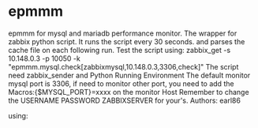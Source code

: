 # epmmm
epmmm for mysql and mariadb performance monitor.
The wrapper for zabbix python script.
It runs the script every 30 seconds. and parses the cache file on each following run.
Test the script using: zabbix_get -s 10.148.0.3 -p 10050 -k "epmmm.mysql.check[zabbixmysql,10.148.0.3,3306,check]"
The script need zabbix_sender and Python Running Environment
The default monitor mysql port is 3306, if need to monitor other port, you need to add the Macros:{$MYSQL_PORT}=xxxx on the monitor Host
Remember to change the USERNAME PASSWORD ZABBIXSERVER for your's.
Authors: earl86

using:

